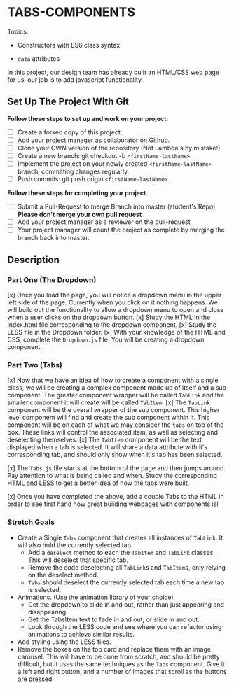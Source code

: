 # TABS-COMPONENTS

Topics:

* Constructors with ES6 class syntax

* `data` attributes

In this project, our design team has already built an HTML/CSS web page for us, our job is to add javascript functionality.

## Set Up The Project With Git

**Follow these steps to set up and work on your project:**

* [ ] Create a forked copy of this project.
* [ ] Add your project manager as collaborator on Github.
* [ ] Clone your OWN version of the repository (Not Lambda's by mistake!).
* [ ] Create a new branch: git checkout -b `<firstName-lastName>`.
* [ ] Implement the project on your newly created `<firstName-lastName>` branch, committing changes regularly.
* [ ] Push commits: git push origin `<firstName-lastName>`.

**Follow these steps for completing your project.**

* [ ] Submit a Pull-Request to merge <firstName-lastName> Branch into master (student's  Repo). **Please don't merge your own pull request**
* [ ] Add your project manager as a reviewer on the pull-request
* [ ] Your project manager will count the project as complete by merging the branch back into master.

## Description
 
### Part One (The Dropdown)

[x] Once you load the page, you will notice a dropdown menu in the upper left side of the page. Currently when you click on it nothing          happens. We will build out the functionality to allow a dropdown menu to open and close when a user clicks on the dropdown button.
[x] Study the HTML in the index.html file corresponding to the dropdown component.
[x] Study the LESS file in the Dropdown folder. 
[x] With your knowledge of the HTML and CSS, complete the `Dropdown.js` file. You will be creating a dropdown component.

### Part Two (Tabs)

[x] Now that we have an idea of how to create a component with a single class, we will be creating a complex component made up of itself        and a sub component. The greater component wrapper will be called `TabLink` and the smaller component it will create will be called         `TabItem`.
[x] The `TabLink` component will be the overall wrapper of the sub component. This higher level component will find and create the sub          component within it. This component will be on each of what we may consider the `tabs` on top of the box. These links will control the      associated item, as well as selecting and deselecting themselves.
[x] The `TabItem` component will be the text displayed when a tab is selected. It will share a data attribute with it's corresponding tab,      and should only show when it's tab has been selected.

[x] The `Tabs.js` file starts at the bottom of the page and then jumps around. Pay attention to what is being called and when. Study the        corresponding HTML and LESS to get a better idea of how the tabs were built.

[x] Once you have completed the above, add a couple Tabs to the HTML in order to see first hand how great building webpages with components     is!

### Stretch Goals

* Create a Single `Tabs` component that creates all instances of `TabLink`. It will also hold the currently selected tab. 
  * Add a `deselect` method to each the `TabItem` and `TabLink` classes. This will deselect that specific tab.
  * Remove the code deselecting all `TabLink`s and `TabItem`s, only relying on the deselect method.
  * `Tabs` should deselect the currently selected tab each time a new tab is selected.
* Animations. (Use the animation library of your choice)
  * Get the dropdown to slide in and out, rather than just appearing and disappearing
  * Get the TabsItem text to fade in and out, or slide in and out.
  * Look through the LESS code and see where you can refactor using animations to achieve similar results.
* Add styling using the LESS files.
* Remove the boxes on the top card and replace them with an image carousel. This will have to be done from scratch, and should be pretty difficult, but it uses the same techniques as the `Tabs` component. Give it a left and right button, and a number of images that scroll as the buttons are pressed.